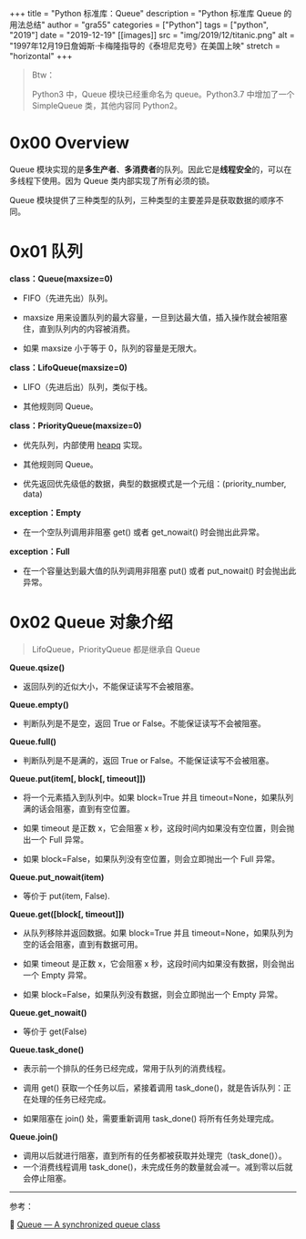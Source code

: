 +++
title = "Python 标准库：Queue"
description = "Python 标准库 Queue 的用法总结"
author = "gra55"
categories = ["Python"]
tags = ["python", "2019"]
date = "2019-12-19"
[[images]]
  src = "img/2019/12/titanic.png"
  alt = "1997年12月19日詹姆斯·卡梅隆指导的《泰坦尼克号》在美国上映"
  stretch = "horizontal"
+++

> Btw：
>
> Python3 中，Queue 模块已经重命名为 queue。Python3.7 中增加了一个 SimpleQueue 类，其他内容同 Python2。

# 0x00 Overview

Queue 模块实现的是**多生产者**、**多消费者**的队列。因此它是**线程安全**的，可以在多线程下使用。因为 Queue 类内部实现了所有必须的锁。

Queue 模块提供了三种类型的队列，三种类型的主要差异是获取数据的顺序不同。

# 0x01 队列

**class：Queue(maxsize=0)**

+ FIFO（先进先出）队列。

+ maxsize 用来设置队列的最大容量，一旦到达最大值，插入操作就会被阻塞住，直到队列内的内容被消费。

+ 如果 maxsize 小于等于 0，队列的容量是无限大。

**class：LifoQueue(maxsize=0)**

+ LIFO（先进后出）队列，类似于栈。

+ 其他规则同 Queue。

**class：PriorityQueue(maxsize=0)**

+ 优先队列，内部使用 [heapq](https://docs.python.org/2/library/heapq.html#module-heapq) 实现。

+ 其他规则同 Queue。

+ 优先返回优先级低的数据，典型的数据模式是一个元组：(priority_number, data)

**exception：Empty**

+ 在一个空队列调用非阻塞 get() 或者 get_nowait() 时会抛出此异常。

**exception：Full**

+ 在一个容量达到最大值的队列调用非阻塞 put() 或者 put_nowait() 时会抛出此异常。

# 0x02 Queue 对象介绍

> LifoQueue，PriorityQueue 都是继承自 Queue

**Queue.qsize()**

+ 返回队列的近似大小，不能保证读写不会被阻塞。

**Queue.empty()**

+ 判断队列是不是空，返回 True or False。不能保证读写不会被阻塞。

**Queue.full()**

+ 判断队列是不是满的，返回 True or False。不能保证读写不会被阻塞。

**Queue.put(item[, block[, timeout]])**

+ 将一个元素插入到队列中。如果 block=True 并且 timeout=None，如果队列满的话会阻塞，直到有空位置。

+ 如果 timeout 是正数 x，它会阻塞 x 秒，这段时间内如果没有空位置，则会抛出一个 Full 异常。

+ 如果 block=False，如果队列没有空位置，则会立即抛出一个 Full 异常。

**Queue.put_nowait(item)**

+ 等价于 put(item, False).

**Queue.get([block[, timeout]])**

+ 从队列移除并返回数据。如果 block=True 并且 timeout=None，如果队列为空的话会阻塞，直到有数据可用。

+ 如果 timeout 是正数 x，它会阻塞 x 秒，这段时间内如果没有数据，则会抛出一个 Empty 异常。

+ 如果 block=False，如果队列没有数据，则会立即抛出一个 Empty 异常。

**Queue.get_nowait()**

+ 等价于 get(False)

**Queue.task_done()**

+ 表示前一个排队的任务已经完成，常用于队列的消费线程。

+ 调用 get() 获取一个任务以后，紧接着调用 task_done()，就是告诉队列：正在处理的任务已经完成。

+ 如果阻塞在 join() 处，需要重新调用 task_done() 将所有任务处理完成。

**Queue.join()**

+ 调用以后就进行阻塞，直到所有的任务都被获取并处理完（task_done()）。
+ 一个消费线程调用 task_done()，未完成任务的数量就会减一。减到零以后就会停止阻塞。

---
参考：

:pushpin: [Queue — A synchronized queue class](https://docs.python.org/2/library/queue.html)
